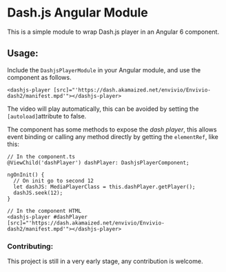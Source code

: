 
# Dash.js Angular Module

This is a simple module to wrap Dash.js player in an Angular 6 component.

## Usage:

Include the `DashjsPlayerModule` in your Angular module, and use the component as follows.

`<dashjs-player [src]="'https://dash.akamaized.net/envivio/Envivio-dash2/manifest.mpd'"></dashjs-player>
`

The video will play automatically, this can be avoided by setting the `[autoload]`attribute to false.

The component has some methods to expose the *dash player*, this allows event binding or calling any method directly by getting the  `elementRef`, like this:

    // In the component.ts
    @ViewChild('dashPlayer') dashPlayer: DashjsPlayerComponent;
    
    ngOnInit() {
      // On init go to second 12
      let dashJS: MediaPlayerClass = this.dashPlayer.getPlayer();
      dashJS.seek(12);
    }
    
    // In the component HTML
    <dashjs-player #dashPlayer [src]="'https://dash.akamaized.net/envivio/Envivio-dash2/manifest.mpd'"></dashjs-player>
   

### Contributing:

This project is still in a very early stage, any contribution is welcome.
